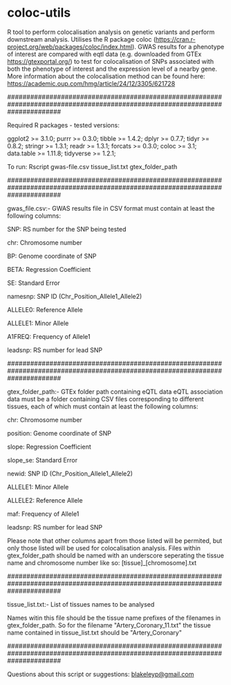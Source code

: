 # coloc-utils
R tool to perform colocalisation analysis on genetic variants and perform downstream analysis. Utilises the R package coloc (https://cran.r-project.org/web/packages/coloc/index.html). GWAS results for a phenotype of interest are compared with eqtl data (e.g. downloaded from GTEx https://gtexportal.org/) to test for colocalisation of SNPs associated with both the phenotype of interest and the expression level of a nearby gene. More information about the colocalisation method can be found here: https://academic.oup.com/hmg/article/24/12/3305/621728

##############################################################################################################################

Required R packages - tested versions:

ggplot2 >= 3.1.0; purrr >= 0.3.0; tibble >= 1.4.2; dplyr >= 0.7.7; tidyr >= 0.8.2; stringr >= 1.3.1; readr >= 1.3.1; forcats >= 0.3.0; coloc >= 3.1; data.table >= 1.11.8; tidyverse >= 1.2.1;

To run:
        Rscript gwas-file.csv tissue_list.txt gtex_folder_path
       
##############################################################################################################################

gwas_file.csv:- GWAS results file in CSV format must contain at least the following columns:

SNP:      RS number for the SNP being tested

chr:      Chromosome number

BP:       Genome coordinate of SNP

BETA:     Regression Coefficient

SE:       Standard Error

namesnp:  SNP ID (Chr_Position_Allele1_Allele2)

ALLELE0:  Reference Allele 

ALLELE1:  Minor Allele

A1FREQ:   Frequency of Allele1

leadsnp:  RS number for lead SNP

##############################################################################################################################

gtex_folder_path:- GTEx folder path containing eQTL data
eQTL association data must be a folder containing CSV files corresponding to different tissues, each of which must contain at least the following columns:

chr:      Chromosome number

position: Genome coordinate of SNP

slope:    Regression Coefficient

slope_se: Standard Error
  
newid:    SNP ID (Chr_Position_Allele1_Allele2)

ALLELE1:  Minor Allele

ALLELE2:  Reference Allele

maf:      Frequency of Allele1

leadsnp:  RS number for lead SNP

Please note that other columns apart from those listed will be permited, but only those listed will be used for colocalisation analysis.
Files within gtex_folder_path should be named with an underscore seperating the tissue name and chromosome number like so: [tissue]\_[chromosome].txt

##############################################################################################################################

tissue_list.txt:- List of tissues names to be analysed

Names witin this file should be the tissue name prefixes of the filenames in gtex_folder_path. So for the filename "Artery_Coronary_11.txt" the tissue name contained in tissue_list.txt should be "Artery_Coronary"

##############################################################################################################################

Questions about this script or suggestions: blakeleyp@gmail.com

